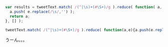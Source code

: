 ```javascript
var results = tweetText.match( /(^|\s)+(#\S+)/g ).reduce( function( a, e ){
  a.push( e.replace(/\s/,'') );
  return a;
}, [] );
```

```javascript
tweetText.match( /(^|\s)+(#\S+)/g ).reduce( function(a,e){a.push(e.replace(/\s/,''));return a;}, [] );
```

うーん。。。
